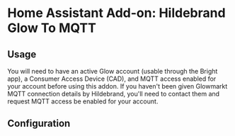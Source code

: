 # Home Assistant Add-on: Hildebrand Glow To MQTT

## Usage

You will need to have an active Glow account (usable through the Bright app), a Consumer Access Device (CAD), and MQTT access enabled for your account before using this addon. If you haven't been given Glowmarkt MQTT connection details by Hildebrand, you'll need to contact them and request MQTT access be enabled for your account.

## Configuration
